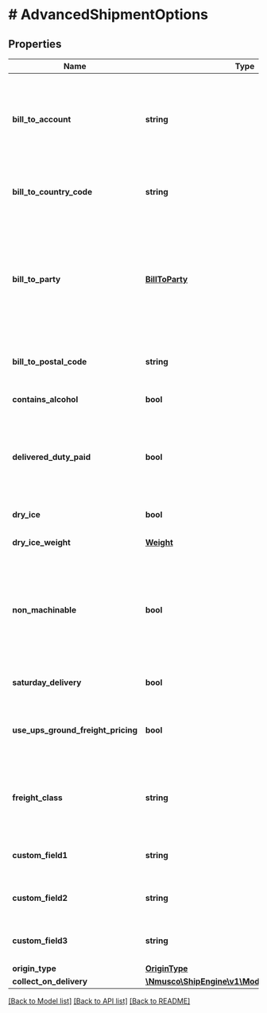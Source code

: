 # # AdvancedShipmentOptions

## Properties

Name | Type | Description | Notes
------------ | ------------- | ------------- | -------------
**bill_to_account** | **string** | This field is used to [bill shipping costs to a third party](https://www.shipengine.com/docs/shipping/bill-to-third-party/).  This field must be used in conjunction with the &#x60;bill_to_country_code&#x60;, &#x60;bill_to_party&#x60;, and &#x60;bill_to_postal_code&#x60; fields. | [optional] [default to 'null']
**bill_to_country_code** | **string** | The two-letter [ISO 3166-1 country code](https://en.wikipedia.org/wiki/ISO_3166-1) of the third-party that is responsible for shipping costs. | [optional] 
**bill_to_party** | [**BillToParty**](BillToParty.md) | Indicates whether to bill shipping costs to the recipient or to a third-party.  When billing to a third-party, the &#x60;bill_to_account&#x60;, &#x60;bill_to_country_code&#x60;, and &#x60;bill_to_postal_code&#x60; fields must also be set. | [optional] 
**bill_to_postal_code** | **string** | The postal code of the third-party that is responsible for shipping costs. | [optional] [default to 'null']
**contains_alcohol** | **bool** | Indicates that the shipment contains alcohol. | [optional] [default to false]
**delivered_duty_paid** | **bool** | Indicates that the shipper is paying the international delivery duties for this shipment.  This option is supported by UPS, FedEx, and DHL Express. | [optional] [default to false]
**dry_ice** | **bool** | Indicates if the shipment contain dry ice | [optional] [default to false]
**dry_ice_weight** | [**Weight**](Weight.md) | The weight of the dry ice in the shipment | [optional] 
**non_machinable** | **bool** | Indicates that the package cannot be processed automatically because it is too large or irregularly shaped. This is primarily for USPS shipments.  See [Section 1.2 of the USPS parcel standards](https://pe.usps.com/text/dmm300/101.htm#ep1047495) for details. | [optional] [default to false]
**saturday_delivery** | **bool** | Enables Saturday delivery, if supported by the carrier. | [optional] [default to false]
**use_ups_ground_freight_pricing** | **bool** | Whether to use [UPS Ground Freight pricing](https://www.shipengine.com/docs/shipping/ups-ground-freight/).  If enabled, then a &#x60;freight_class&#x60; must also be specified. | [optional] 
**freight_class** | **string** | The National Motor Freight Traffic Association [freight class](http://www.nmfta.org/pages/nmfc?AspxAutoDetectCookieSupport&#x3D;1), such as \&quot;77.5\&quot;, \&quot;110\&quot;, or \&quot;250\&quot;. | [optional] [default to 'null']
**custom_field1** | **string** | An arbitrary field that can be used to store information about the shipment. | [optional] [default to 'null']
**custom_field2** | **string** | An arbitrary field that can be used to store information about the shipment. | [optional] [default to 'null']
**custom_field3** | **string** | An arbitrary field that can be used to store information about the shipment. | [optional] [default to 'null']
**origin_type** | [**OriginType**](OriginType.md) |  | [optional] 
**collect_on_delivery** | [**\Nmusco\ShipEngine\v1\Models\CollectOnDelivery**](CollectOnDelivery.md) |  | [optional] 

[[Back to Model list]](../../README.md#documentation-for-models) [[Back to API list]](../../README.md#documentation-for-api-endpoints) [[Back to README]](../../README.md)


